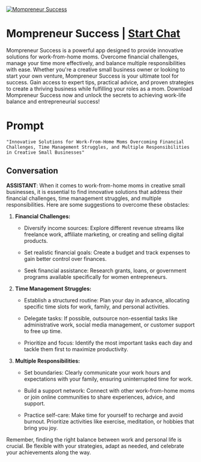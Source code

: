 
[![Mompreneur Success](https://flow-prompt-covers.s3.us-west-1.amazonaws.com/icon/cute/cute_2.png)](https://gptcall.net/chat.html?data=%7B%22contact%22%3A%7B%22id%22%3A%22OCTKu01aYRzc-niciah1d%22%2C%22flow%22%3Atrue%7D%7D)
# Mompreneur Success | [Start Chat](https://gptcall.net/chat.html?data=%7B%22contact%22%3A%7B%22id%22%3A%22OCTKu01aYRzc-niciah1d%22%2C%22flow%22%3Atrue%7D%7D)
Mompreneur Success is a powerful app designed to provide innovative solutions for work-from-home moms. Overcome financial challenges, manage your time more effectively, and balance multiple responsibilities with ease. Whether you're a creative small business owner or looking to start your own venture, Mompreneur Success is your ultimate tool for success. Gain access to expert tips, practical advice, and proven strategies to create a thriving business while fulfilling your roles as a mom. Download Mompreneur Success now and unlock the secrets to achieving work-life balance and entrepreneurial success!

# Prompt

```
"Innovative Solutions for Work-From-Home Moms Overcoming Financial Challenges, Time Management Struggles, and Multiple Responsibilities in Creative Small Businesses"
```

## Conversation

**ASSISTANT**: When it comes to work-from-home moms in creative small businesses, it is essential to find innovative solutions that address their financial challenges, time management struggles, and multiple responsibilities. Here are some suggestions to overcome these obstacles:



1. **Financial Challenges:**

   - Diversify income sources: Explore different revenue streams like freelance work, affiliate marketing, or creating and selling digital products.

   - Set realistic financial goals: Create a budget and track expenses to gain better control over finances.

   - Seek financial assistance: Research grants, loans, or government programs available specifically for women entrepreneurs.



2. **Time Management Struggles:**

   - Establish a structured routine: Plan your day in advance, allocating specific time slots for work, family, and personal activities.

   - Delegate tasks: If possible, outsource non-essential tasks like administrative work, social media management, or customer support to free up time.

   - Prioritize and focus: Identify the most important tasks each day and tackle them first to maximize productivity.



3. **Multiple Responsibilities:**

   - Set boundaries: Clearly communicate your work hours and expectations with your family, ensuring uninterrupted time for work.

   - Build a support network: Connect with other work-from-home moms or join online communities to share experiences, advice, and support.

   - Practice self-care: Make time for yourself to recharge and avoid burnout. Prioritize activities like exercise, meditation, or hobbies that bring you joy.



Remember, finding the right balance between work and personal life is crucial. Be flexible with your strategies, adapt as needed, and celebrate your achievements along the way.


